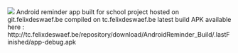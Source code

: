 <img src="http://tc.felixdeswaef.be/app/rest/builds/buildType:(id:AndroidReminder_Build)/statusIcon"/>
Android reminder app built for school project
hosted on git.felixdeswaef.be
compiled on tc.felixdeswaef.be
latest build APK available here : http://tc.felixdeswaef.be/repository/download/AndroidReminder_Build/.lastFinished/app-debug.apk